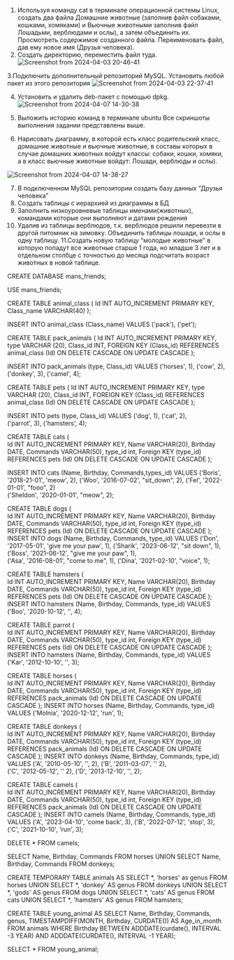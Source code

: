 1. Используя команду cat в терминале операционной системы Linux, создать
два файла Домашние животные (заполнив файл собаками, кошками,
хомяками) и Вьючные животными заполнив файл Лошадьми, верблюдами и
ослы), а затем объединить их. Просмотреть содержимое созданного файла.
Переименовать файл, дав ему новое имя (Друзья человека).
2. Создать директорию, переместить файл туда.
![Screenshot from 2024-04-03 20-46-41](https://github.com/kmss13/HomeWorkFinal/assets/94681910/80e1c094-3416-473f-a965-245aebb737fe)


3.Подключить дополнительный репозиторий MySQL. Установить любой пакет
из этого репозитория
![Screenshot from 2024-04-03 22-37-41](https://github.com/kmss13/HomeWorkFinal/assets/94681910/4d3594e2-a6df-4cb2-963b-f891aa353e36)

4. Установить и удалить deb-пакет с помощью dpkg.
   ![Screenshot from 2024-04-07 14-30-38](https://github.com/kmss13/HomeWorkFinal/assets/94681910/e60d1b57-bfae-4b62-b789-4c3589624b7f)

5. Выложить историю команд в терминале ubuntu
Все скриншоты выполнения задании представлены выше.

6. Нарисовать диаграмму, в которой есть класс родительский класс, домашние
животные и вьючные животные, в составы которых в случае домашних
животных войдут классы: собаки, кошки, хомяки, а в класс вьючные животные
войдут: Лошади, верблюды и ослы).


![Screenshot from 2024-04-07 14-38-27](https://github.com/kmss13/HomeWorkFinal/assets/94681910/f5cc744d-a181-4ce2-b6de-9cf94f68bb53)

7. В подключенном MySQL репозитории создать базу данных “Друзья
человека”
8. Создать таблицы с иерархией из диаграммы в БД
9. Заполнить низкоуровневые таблицы именами(животных), командами
которые они выполняют и датами рождения
10. Удалив из таблицы верблюдов, т.к. верблюдов решили перевезти в другой
питомник на зимовку. Объединить таблицы лошади, и ослы в одну таблицу.
11.Создать новую таблицу “молодые животные” в которую попадут все
животные старше 1 года, но младше 3 лет и в отдельном столбце с точностью
до месяца подсчитать возраст животных в новой таблице.

CREATE DATABASE  mans_friends;

USE mans_friends;

CREATE TABLE animal_class
(
	Id INT AUTO_INCREMENT PRIMARY KEY, 
	Class_name VARCHAR(40)
);

INSERT INTO animal_class (Class_name)
VALUES ('pack'),
('pet');  


CREATE TABLE pack_animals
(
	  Id INT AUTO_INCREMENT PRIMARY KEY,
    type VARCHAR (20),
    Class_id INT,
    FOREIGN KEY (Class_id) REFERENCES animal_class (Id) ON DELETE CASCADE ON UPDATE CASCADE
);

INSERT INTO pack_animals (type, Class_id)
VALUES ('horses', 1),
('cow', 2),  
('donkey', 3),
('camel', 4); 
    
CREATE TABLE pets
(
	  Id INT AUTO_INCREMENT PRIMARY KEY,
    type VARCHAR (20),
    Class_id INT,
    FOREIGN KEY (Class_id) REFERENCES animal_class (Id) ON DELETE CASCADE ON UPDATE CASCADE
);

INSERT INTO pets (type, Class_id)
VALUES ('dog', 1),
('cat', 2),  
('parrot', 3),
('hamsters', 4); 

CREATE TABLE cats 
(       
    Id INT AUTO_INCREMENT PRIMARY KEY, 
    Name VARCHAR(20), 
    Birthday DATE,
    Commands VARCHAR(50),
    type_id int,
    Foreign KEY (type_id) REFERENCES pets (Id) ON DELETE CASCADE ON UPDATE CASCADE
);


INSERT INTO cats (Name, Birthday, Commands,types_id)
VALUES ('Boris', '2018-21-01', 'meow', 2),
('Woo', '2016-07-02', "sit_down", 2),
('Fel', '2022-01-01', "fooo", 2)  
('Sheldon', '2020-01-01', "meow", 2); 

CREATE TABLE dogs 
(       
    Id INT AUTO_INCREMENT PRIMARY KEY, 
    Name VARCHAR(20), 
    Birthday DATE,
    Commands VARCHAR(50),
    type_id int,
    Foreign KEY (type_id) REFERENCES pets (Id) ON DELETE CASCADE ON UPDATE CASCADE
);
INSERT INTO dogs (Name, Birthday, Commands, type_id)
VALUES ('Don', '2017-05-01', 'give me your paw', 1),
('Sharik', '2023-06-12', "sit down", 1),
('Boss', '2021-06-12', "give me your paw", 1),  
('Asa', '2016-08-01', "come to me", 1), 
('Dina', '2021-02-10', "voice", 1);

CREATE TABLE hamsters 
(       
    Id INT AUTO_INCREMENT PRIMARY KEY, 
    Name VARCHAR(20), 
    Birthday DATE,
    Commands VARCHAR(50),
    type_id int,
    Foreign KEY (type_id) REFERENCES pets (Id) ON DELETE CASCADE ON UPDATE CASCADE
);
INSERT INTO hamsters (Name, Birthday, Commands, type_id)
VALUES ('Boo', '2020-10-12', '', 4);

CREATE TABLE parrot 
(       
    Id INT AUTO_INCREMENT PRIMARY KEY, 
    Name VARCHAR(20), 
    Birthday DATE,
    Commands VARCHAR(50),
    type_id int,
    Foreign KEY (type_id) REFERENCES pets (Id) ON DELETE CASCADE ON UPDATE CASCADE
);
INSERT INTO hamsters (Name, Birthday, Commands, type_id)
VALUES ('Kar', '2012-10-10', '', 3);


CREATE TABLE horses 
(       
    Id INT AUTO_INCREMENT PRIMARY KEY, 
    Name VARCHAR(20), 
    Birthday DATE,
    Commands VARCHAR(50),
    type_id int,
    Foreign KEY (type_id) REFERENCES pack_animals (Id) ON DELETE CASCADE ON UPDATE CASCADE
);
INSERT INTO horses (Name, Birthday, Commands, type_id)
VALUES ('Molnia', '2020-12-12', 'run', 1);

CREATE TABLE donkeys 
(       
    Id INT AUTO_INCREMENT PRIMARY KEY, 
    Name VARCHAR(20), 
    Birthday DATE,
    Commands VARCHAR(50),
    type_id int,
    Foreign KEY (type_id) REFERENCES pack_animals (Id) ON DELETE CASCADE ON UPDATE CASCADE
);
INSERT INTO donkeys (Name, Birthday, Commands, type_id)
VALUES ('A', '2010-05-10', '', 2),
('B', '2011-03-07', '' 2),  
('C', '2012-05-12', '' 2), 
('D', '2013-12-10', '', 2);

CREATE TABLE camels 
(       
    Id INT AUTO_INCREMENT PRIMARY KEY, 
    Name VARCHAR(20), 
    Birthday DATE,
    Commands VARCHAR(50),
    type_id int,
    Foreign KEY (type_id) REFERENCES pack_animals (Id) ON DELETE CASCADE ON UPDATE CASCADE
);
INSERT INTO camels (Name, Birthday, Commands, type_id)
VALUES ('A', '2023-04-10', 'come back', 3),
('B', '2022-07-12', 'stop', 3),   
('C', '2021-10-10', 'run', 3);
  

DELETE * FROM camels;

SELECT Name, Birthday, Commands FROM horses
UNION SELECT  Name, Birthday, Commands FROM donkeys;


CREATE TEMPORARY TABLE animals AS 
SELECT *, 'horses' as genus FROM horses
UNION SELECT *, 'donkey' AS genus FROM donkeys
UNION SELECT *, 'gods' AS genus FROM dogs
UNION SELECT *, 'cats' AS genus FROM cats
UNION SELECT *, 'hamsters' AS genus FROM hamsters;

CREATE TABLE young_animal AS
SELECT Name, Birthday, Commands, genus, TIMESTAMPDIFF(MONTH, Birthday, CURDATE()) AS Age_in_month
FROM animals WHERE Birthday BETWEEN ADDDATE(curdate(), INTERVAL -3 YEAR) AND ADDDATE(CURDATE(), INTERVAL -1 YEAR);
 
SELECT * FROM young_animal;

 

